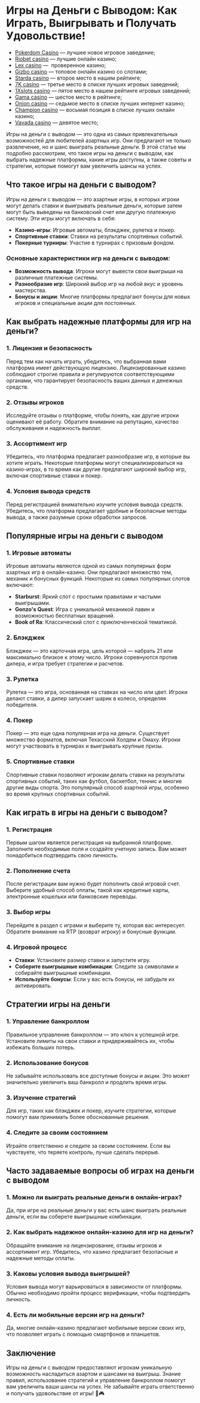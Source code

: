 # Игры на Деньги с Выводом: Как Играть, Выигрывать и Получать Удовольствие!

* [Pokerdom Casino](https://brandplay.link/FwVc4f) — лучшее новое игровое заведение;
* [Riobet casino](https://brandplay.link/TnjsxFvH) — лучшие онлайн казино;
* [Lex casino](https://brandplay.link/VMqNXPFs) —  проверенное казино;
* [Gizbo casino](https://brandplay.link/rvzLrVLp) — топовое онлайн казино со слотами;
* [Starda casino](https://brandplay.link/HDcDrxLk) — второе место в нашем рейтинге;
* [7K casino](https://brandplay.link/dd46bNgD) — третье место в списке лучших игровых заведений;
* [1Xslots casino](https://brandplay.link/J2ZbqMPZ) — пятое место в нашем рейтинге игровых заведений;
* [Gama casino](https://brandplay.link/RD52jZbL) — шестое место в рейтинге;
* [Onion casino](https://brandplay.link/8LcS6Djb) — седьмое место в списке лучших интернет казино;
* [Champion casino](https://temon-gter.cfd/go/9n8?p56190p303844p3509t17502) — восьмая позиция в списке лучших онлайн казино;
* [Vavada casino](https://vavadapartner.pro/?promo=75590753-cc8b-4c4a-8d71-99b7a2293439-jud\&target=register) — девятое место;



Игры на деньги с выводом — это одна из самых привлекательных возможностей для любителей азартных игр. Они предлагают не только развлечение, но и шанс выиграть реальные деньги. В этой статье мы подробно рассмотрим, что такое игры на деньги с выводом, как выбрать надежные платформы, какие игры доступны, а также советы и стратегии, которые помогут вам увеличить шансы на успех.

## Что такое игры на деньги с выводом?

Игры на деньги с выводом — это азартные игры, в которых игроки могут делать ставки и выигрывать реальные деньги, которые затем могут быть выведены на банковский счет или другую платежную систему. Эти игры могут включать в себя:

* **Казино-игры**: Игровые автоматы, блэкджек, рулетка и покер.
* **Спортивные ставки**: Ставки на результаты спортивных событий.
* **Покерные турниры**: Участие в турнирах с призовым фондом.

### Основные характеристики игр на деньги с выводом:

* **Возможность вывода**: Игроки могут вывести свои выигрыши на различные платежные системы.
* **Разнообразие игр**: Широкий выбор игр на любой вкус и уровень мастерства.
* **Бонусы и акции**: Многие платформы предлагают бонусы для новых игроков и специальные акции для постоянных.

## Как выбрать надежные платформы для игр на деньги?

### 1. Лицензия и безопасность

Перед тем как начать играть, убедитесь, что выбранная вами платформа имеет действующую лицензию. Лицензированные казино соблюдают строгие правила и регулируются соответствующими органами, что гарантирует безопасность ваших данных и денежных средств.

### 2. Отзывы игроков

Исследуйте отзывы о платформе, чтобы понять, как другие игроки оценивают её работу. Обратите внимание на репутацию, качество обслуживания и надежность выплат.

### 3. Ассортимент игр

Убедитесь, что платформа предлагает разнообразие игр, в которые вы хотите играть. Некоторые платформы могут специализироваться на казино-играх, в то время как другие предлагают широкий выбор игр, включая спортивные ставки и покер.

### 4. Условия вывода средств

Перед регистрацией внимательно изучите условия вывода средств. Убедитесь, что платформа предлагает удобные и безопасные методы вывода, а также разумные сроки обработки запросов.

## Популярные игры на деньги с выводом

### 1. Игровые автоматы

Игровые автоматы являются одной из самых популярных форм азартных игр в онлайн-казино. Они предлагают множество тем, механик и бонусных функций. Некоторые из самых популярных слотов включают:

* **Starburst**: Яркий слот с простыми правилами и частыми выигрышами.
* **Gonzo's Quest**: Игра с уникальной механикой лавин и возможностью бесплатных вращений.
* **Book of Ra**: Классический слот с приключенческой тематикой.

### 2. Блэкджек

Блэкджек — это карточная игра, цель которой — набрать 21 или максимально близкое к этому число. Игроки соревнуются против дилера, и игра требует стратегии и расчетов.

### 3. Рулетка

Рулетка — это игра, основанная на ставках на число или цвет. Игроки делают ставки, а дилер запускает шарик в колесо, определяя победителя.

### 4. Покер

Покер — это еще одна популярная игра на деньги. Существует множество форматов, включая Техасский Холдем и Омаху. Игроки могут участвовать в турнирах и выигрывать крупные призы.

### 5. Спортивные ставки

Спортивные ставки позволяют игрокам делать ставки на результаты спортивных событий, таких как футбол, баскетбол, теннис и многие другие виды спорта. Это популярный способ азартной игры, особенно во время крупных спортивных событий.

## Как играть в игры на деньги с выводом?

### 1. Регистрация

Первым шагом является регистрация на выбранной платформе. Заполните необходимые поля и создайте учетную запись. Вам может понадобиться подтвердить свою личность.

### 2. Пополнение счета

После регистрации вам нужно будет пополнить свой игровой счет. Выберите удобный способ оплаты, такой как кредитные карты, электронные кошельки или банковские переводы.

### 3. Выбор игры

Перейдите в раздел с играми и выберите ту, которая вас интересует. Обратите внимание на RTP (возврат игроку) и бонусные функции.

### 4. Игровой процесс

* **Ставки**: Установите размер ставки и запустите игру.
* **Соберите выигрышные комбинации**: Следите за символами и собирайте выигрышные комбинации.
* **Используйте бонусы**: Если у вас есть бонусы, не забудьте их активировать.

## Стратегии игры на деньги

### 1. Управление банкроллом

Правильное управление банкроллом — это ключ к успешной игре. Установите лимиты на свои ставки и придерживайтесь их, чтобы избежать больших потерь.

### 2. Использование бонусов

Не забывайте использовать все доступные бонусы и акции. Это может значительно увеличить ваш банкролл и продлить время игры.

### 3. Изучение стратегий

Для игр, таких как блэкджек и покер, изучите стратегии, которые помогут вам принимать более обоснованные решения.

### 4. Следите за своим состоянием

Играйте ответственно и следите за своим состоянием. Если вы чувствуете, что теряете контроль, лучше сделать перерыв.

## Часто задаваемые вопросы об играх на деньги с выводом

### 1. Можно ли выиграть реальные деньги в онлайн-играх?

Да, при игре на реальные деньги у вас есть шанс выиграть реальные деньги, если вы соберете выигрышные комбинации.

### 2. Как выбрать надежное онлайн-казино для игр на деньги?

Обращайте внимание на лицензирование, отзывы игроков и ассортимент игр. Убедитесь, что казино предлагает безопасные и надежные методы оплаты.

### 3. Каковы условия вывода выигрышей?

Условия вывода могут варьироваться в зависимости от платформы. Обычно необходимо пройти процесс верификации, чтобы подтвердить личность.

### 4. Есть ли мобильные версии игр на деньги?

Да, многие онлайн-казино предлагают мобильные версии своих игр, что позволяет играть с помощью смартфонов и планшетов.

## Заключение

Игры на деньги с выводом предоставляют игрокам уникальную возможность насладиться азартом и шансами на выигрыш. Знание правил, использование стратегий и управление банкроллом помогут вам увеличить ваши шансы на успех. Не забывайте играть ответственно и получать удовольствие от игры! 💸🎮
